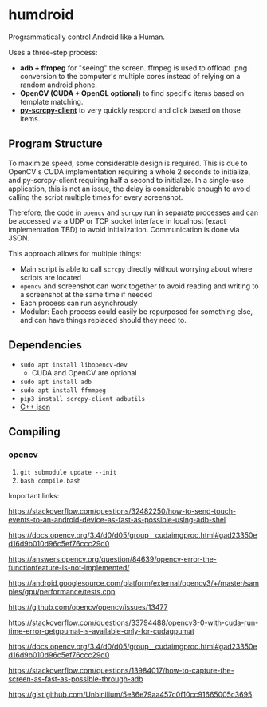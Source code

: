# humdroid
Programmatically control Android like a Human. 

Uses a three-step process:
* **adb + ffmpeg** for "seeing" the screen. ffmpeg is used to offload .png conversion to the computer's multiple cores instead of relying on a random android phone.
* **OpenCV (CUDA + OpenGL optional)** to find specific items based on template matching.
* **[py-scrcpy-client](https://github.com/leng-yue/py-scrcpy-client)** to very quickly respond and click based on those items. 

## Program Structure
To maximize speed, some considerable design is required. This is due to OpenCV's CUDA implementation requiring a whole 2 seconds to initialize, and py-scrcpy-client requiring half a second to initialize. In a single-use application, this is not an issue, the delay is considerable enough to avoid calling the script multiple times for every screenshot. 

Therefore, the code in `opencv` and `scrcpy` run in separate processes and can be accessed via a UDP or TCP socket interface in localhost (exact implementation TBD) to avoid initialization. Communication is done via JSON.

This approach allows for multiple things:
* Main script is able to call `scrcpy` directly without worrying about where scripts are located
* `opencv` and screenshot can work together to avoid reading and writing to a screenshot at the same time if needed
* Each process can run asynchrously
* Modular: Each process could easily be repurposed for something else, and can have things replaced should they need to. 

## Dependencies
* `sudo apt install libopencv-dev`
  * CUDA and OpenCV are optional
* `sudo apt install adb`
* `sudo apt install ffmmpeg`
* `pip3 install scrcpy-client adbutils`
* [C++ json](https://github.com/nlohmann/json)

## Compiling
### opencv
1. `git submodule update --init`
2. `bash compile.bash`


Important links:

https://stackoverflow.com/questions/32482250/how-to-send-touch-events-to-an-android-device-as-fast-as-possible-using-adb-shel

https://docs.opencv.org/3.4/d0/d05/group__cudaimgproc.html#gad23350ed16d9b010d96c5ef76ccc29d0

https://answers.opencv.org/question/84639/opencv-error-the-functionfeature-is-not-implemented/

https://android.googlesource.com/platform/external/opencv3/+/master/samples/gpu/performance/tests.cpp

https://github.com/opencv/opencv/issues/13477

https://stackoverflow.com/questions/33794488/opencv3-0-with-cuda-run-time-error-getgpumat-is-available-only-for-cudagpumat

https://docs.opencv.org/3.4/d0/d05/group__cudaimgproc.html#gad23350ed16d9b010d96c5ef76ccc29d0

https://stackoverflow.com/questions/13984017/how-to-capture-the-screen-as-fast-as-possible-through-adb

https://gist.github.com/Unbinilium/5e36e79aa457c0f10cc91665005c3695



